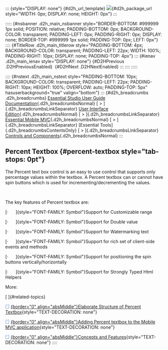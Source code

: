 ::: {style="DISPLAY: none"}
[](ms-xhelp:///?Id=d2h_url_template){#d2h_url_template} ![](!package_url!){#d2h_package_url style="WIDTH: 0px; DISPLAY: none; HEIGHT: 0px"}
:::

::::: {#nsbanner .d2h_main_nsbanner style="BORDER-BOTTOM: #999999 1px solid; POSITION: relative; PADDING-BOTTOM: 0px; BACKGROUND-COLOR: transparent; PADDING-LEFT: 0px; PADDING-RIGHT: 0px; DISPLAY: none; BORDER-TOP: #999999 1px solid; PADDING-TOP: 0px; LEFT: 0px"}
:::: {#TitleRow .d2h_main_titlerow style="PADDING-BOTTOM: 4px; BACKGROUND-COLOR: transparent; PADDING-LEFT: 22px; WIDTH: 100%; PADDING-RIGHT: 10px; DISPLAY: none; PADDING-TOP: 4px"}
::: {#ienav .d2h_main_ienav style="DISPLAY: none"}
[](ms-xhelp:///?Id=cbae142a-abd9-4d62-9bbe-4959575564e4){#D2HPrevious .D2HPreviousEnabled}  [](ms-xhelp:///?Id=eba23878-d157-43c9-9540-30c89ea1db96){#D2HNext .D2HNextEnabled}
:::
::::
:::::

:::: {#nstext .d2h_main_nstext style="PADDING-BOTTOM: 10px; BACKGROUND-COLOR: transparent; PADDING-LEFT: 22px; PADDING-RIGHT: 10px; HEIGHT: 100%; OVERFLOW: auto; PADDING-TOP: 5px" hasuserbackground="true" valign="bottom"}
::: {#d2h_breadcrumbs .d2h_breadcrumbs}
[Essential Studio User Guide Documentation](ms-xhelp:///?Id=12457748-09e3-4d74-a240-8e049cedf030){.d2h_breadcrumbsNormal} [ \> ]{.d2h_breadcrumbsLinkSeparator} [User Interface Edition](ms-xhelp:///?Id=c29296b7-531c-413b-a0ec-488ca1f7f669){.d2h_breadcrumbsNormal} [ \> ]{.d2h_breadcrumbsLinkSeparator} [Essential Mobile MVC](ms-xhelp:///?Id=74df42e3-5434-4590-9be6-3ae2f911cbbc){.d2h_breadcrumbsNormal} [ \> ]{.d2h_breadcrumbsLinkSeparator} [Essential Tools]{.d2h_breadcrumbsContentsOnly} [ \> ]{.d2h_breadcrumbsLinkSeparator} [Controls and Components](ms-xhelp:///?Id=143afae1-3f83-4d32-9bfa-92ed7022a696){.d2h_breadcrumbsNormal}
:::

## Percent Textbox {#percent-textbox style="tab-stops: 0pt"}

The Percent text box control is an easy to use control that supports only percentage values within the textbox. A Percent textbox can or cannot have spin buttons which is used for incrementing/decrementing the values.

 

The key features of Percent textbox are:

[·      ]{style="FONT-FAMILY: Symbol"}Support for Customizable range

[·      ]{style="FONT-FAMILY: Symbol"}Support for Double value

[·      ]{style="FONT-FAMILY: Symbol"}Support for Watermarking text

[·      ]{style="FONT-FAMILY: Symbol"}Support for rich set of client-side events and methods

[·      ]{style="FONT-FAMILY: Symbol"}Support for positioning the spin buttons vertically/horizontally

[·      ]{style="FONT-FAMILY: Symbol"}Support for Strongly Typed Html Helpers

More:

[ ]{#related-topics}

[![](button.gif){border="0" align="absMiddle"}Elaborate Structure of Percent Textbox](ms-xhelp:///?Id=eba23878-d157-43c9-9540-30c89ea1db96){style="TEXT-DECORATION: none"}

[![](button.gif){border="0" align="absMiddle"}Adding Percent textbox to the Mobile MVC application](ms-xhelp:///?Id=08d46bc4-8297-4e15-af8c-b3f46f5534b8){style="TEXT-DECORATION: none"}

[![](button.gif){border="0" align="absMiddle"}Concepts and Features](ms-xhelp:///?Id=3cb05d19-bb65-4c15-8e31-9fbd46775b0e){style="TEXT-DECORATION: none"}
::::
